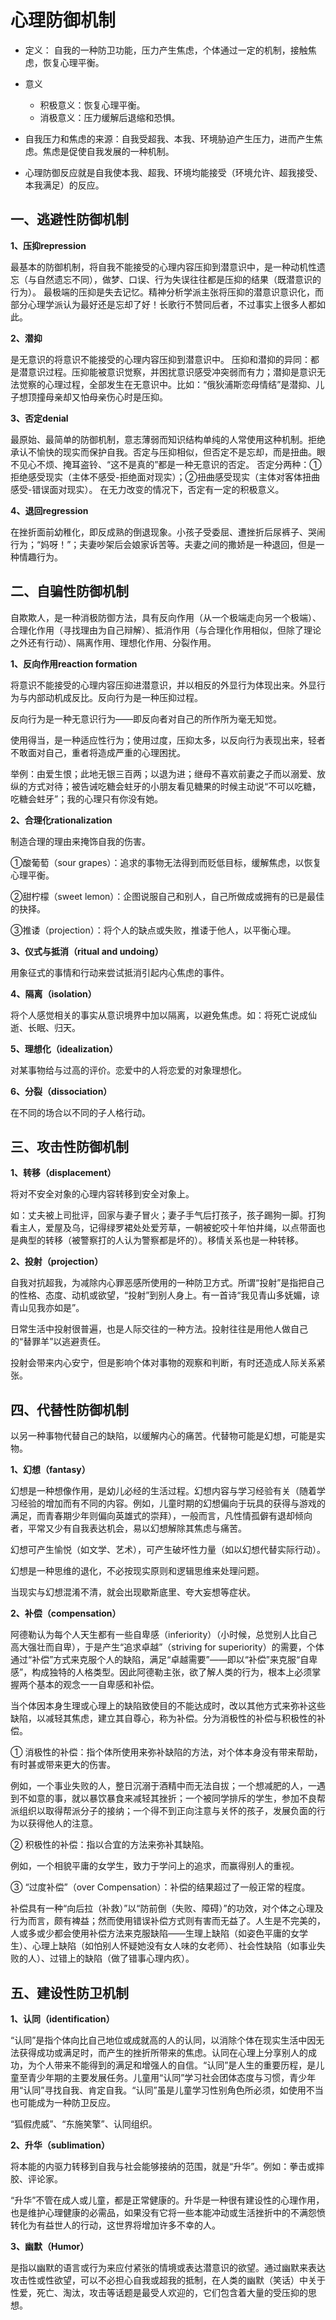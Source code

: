 # 心理防御机制
* 定义： 自我的一种防卫功能，压力产生焦虑，个体通过一定的机制，接触焦虑，恢复心理平衡。

* 意义
  * 积极意义：恢复心理平衡。
  * 消极意义：压力缓解后退缩和恐惧。

* 自我压力和焦虑的来源：自我受超我、本我、环境胁迫产生压力，进而产生焦虑。焦虑是促使自我发展的一种机制。

* 心理防御反应就是自我使本我、超我、环境均能接受（环境允许、超我接受、本我满足）的反应。

## 一、逃避性防御机制

__1、压抑repression__

最基本的防御机制，将自我不能接受的心理内容压抑到潜意识中，是一种动机性遗忘（与自然遗忘不同），做梦、口误、行为失误往往都是压抑的结果（既潜意识的行为）。
最极端的压抑是失去记忆。精神分析学派主张将压抑的潜意识意识化，而部分心理学派认为最好还是忘却了好！长歌行不赞同后者，不过事实上很多人都如此。

__2、潜抑__

是无意识的将意识不能接受的心理内容压抑到潜意识中。
压抑和潜抑的异同：都是潜意识过程。压抑能被意识觉察，并困扰意识感受冲突弱而有力；潜抑是意识无法觉察的心理过程，全部发生在无意识中。比如：“俄狄浦斯恋母情结”是潜抑、儿子想顶撞母亲却又怕母亲伤心时是压抑。

__3、否定denial__

最原始、最简单的防御机制，意志薄弱而知识结构单纯的人常使用这种机制。拒绝承认不愉快的现实而保护自我。否定与压抑相似，但否定不是忘却，而是扭曲。眼不见心不烦、掩耳盗铃、“这不是真的”都是一种无意识的否定。
否定分两种：①拒绝感受现实（主体不感受-拒绝面对现实）；②扭曲感受现实（主体对客体扭曲感受-错误面对现实）。
在无力改变的情况下，否定有一定的积极意义。

__4、退回regression__

在挫折面前幼稚化，即反成熟的倒退现象。小孩子受委屈、遭挫折后尿裤子、哭闹行为；“妈呀！”；夫妻吵架后会娘家诉苦等。夫妻之间的撒娇是一种退回，但是一种情趣行为。 

## 二、自骗性防御机制

自欺欺人，是一种消极防御方法，具有反向作用（从一个极端走向另一个极端）、合理化作用（寻找理由为自己辩解）、抵消作用（与合理化作用相似，但除了理论之外还有行动）、隔离作用、理想化作用、分裂作用。

__1、反向作用reaction formation__

将意识不能接受的心理内容压抑进潜意识，并以相反的外显行为体现出来。外显行为与内部动机成反比。反向行为是一种压抑过程。

反向行为是一种无意识行为——即反向者对自己的所作所为毫无知觉。

使用得当，是一种适应性行为；使用过度，压抑太多，以反向行为表现出来，轻者不敢面对自己，重者将造成严重的心理困扰。

举例：由爱生恨；此地无银三百两；以退为进；继母不喜欢前妻之子而以溺爱、放纵的方式对待；被告诫吃糖会蛀牙的小朋友看见糖果的时候主动说“不可以吃糖，吃糖会蛀牙”；我的心理只有你没有她。

__2、合理化rationalization__

制造合理的理由来掩饰自我的伤害。

①酸葡萄（sour grapes）：追求的事物无法得到而贬低目标，缓解焦虑，以恢复心理平衡。

②甜柠檬（sweet lemon）：企图说服自己和别人，自己所做成或拥有的已是最佳的抉择。

③推诿（projection）：将个人的缺点或失败，推诿于他人，以平衡心理。

__3、仪式与抵消（ritual and undoing）__

用象征式的事情和行动来尝试抵消引起内心焦虑的事件。

__4、隔离（isolation）__

将个人感觉相关的事实从意识境界中加以隔离，以避免焦虑。如：将死亡说成仙逝、长眠、归天。

__5、理想化（idealization）__

对某事物给与过高的评价。恋爱中的人将恋爱的对象理想化。

__6、分裂（dissociation）__

在不同的场合以不同的子人格行动。


## 三、攻击性防御机制

__1、转移（displacement）__

将对不安全对象的心理内容转移到安全对象上。

如：丈夫被上司批评，回家与妻子冒火；妻子手气后打孩子，孩子踢狗一脚。打狗看主人，爱屋及乌，记得绿罗裙处处爱芳草，一朝被蛇咬十年怕井绳，以点带面也是典型的转移（被警察打的人认为警察都是坏的）。移情关系也是一种转移。

__2、投射（projection）__

自我对抗超我，为减除内心罪恶感所使用的一种防卫方式。所谓“投射”是指把自己的性格、态度、动机或欲望，“投射”到别人身上。有一首诗“我见青山多妩媚，谅青山见我亦如是”。

日常生活中投射很普遍，也是人际交往的一种方法。投射往往是用他人做自己的“替罪羊”以逃避责任。

投射会带来内心安宁，但是影响个体对事物的观察和判断，有时还造成人际关系紧张。


## 四、代替性防御机制

以另一种事物代替自己的缺陷，以缓解内心的痛苦。代替物可能是幻想，可能是实物。

__1、幻想（fantasy）__

幻想是一种想像作用，是幼儿必经的生活过程。幻想内容与学习经验有关（随着学习经验的增加而有不同的内容。例如，儿童时期的幻想偏向于玩具的获得与游戏的满足，而青春期少年则偏向英雄式的崇拜），一般而言，凡性情孤僻有退却倾向者，平常又少有自我表达机会，易以幻想解除其焦虑与痛苦。

幻想可产生愉悦（如文学、艺术），可产生破坏性力量（如以幻想代替实际行动）。

幻想是一种思维的退化，不必按现实原则和逻辑思维来处理问题。

当现实与幻想混淆不清，就会出现歇斯底里、夸大妄想等症状。

__2、补偿（compensation）__

阿德勒认为每个人天生都有一些自卑感（inferiority）（小时候，总觉别人比自己高大强壮而自卑），于是产生“追求卓越”（striving for superiority）的需要，个体通过“补偿”方式来克服个人的缺陷，满足“卓越需要”——即以“补偿”来克服“自卑感”，构成独特的人格类型。因此阿德勒主张，欲了解人类的行为，根本上必须掌握两个基本的观念一一自卑感和补偿。

当个体因本身生理或心理上的缺陷致使目的不能达成时，改以其他方式来弥补这些缺陷，以减轻其焦虑，建立其自尊心，称为补偿。分为消极性的补偿与积极性的补偿。

① 消极性的补偿：指个体所使用来弥补缺陷的方法，对个体本身没有带来帮助，有时甚或带来更大的伤害。

例如，一个事业失败的人，整日沉溺于酒精中而无法自拔；一个想减肥的人，一遇到不如意的事，就以暴饮暴食来减轻其挫折；一个被同学排斥的学生，参加不良帮派组织以取得帮派分子的接纳；一个得不到正向注意与关怀的孩子，发展负面的行为以获得他人的注意。

② 积极性的补偿：指以合宜的方法来弥补其缺陷。

例如，一个相貌平庸的女学生，致力于学问上的追求，而赢得别人的重视。

③ “过度补偿”（over Compensation）：补偿的结果超过了一般正常的程度。

补偿具有一种“向后拉（补救）”以“防前倒（失败、障碍）”的功效，对个体之心理及行为而言，颇有裨益；然而使用错误补偿方式则有害而无益了。人生是不完美的，人或多或少都会使用补偿方法来克服缺陷——生理上缺陷（如姿色平庸的女学生）、心理上缺陷（如怕别人怀疑她没有女人味的女老师）、社会性缺陷（如事业失败的人）、过错上的缺陷（做了错事心理内疚）。


## 五、建设性防卫机制

__1、认同（identification）__

“认同”是指个体向比自己地位或成就高的人的认同，以消除个体在现实生活中因无法获得成功或满足时，而产生的挫折所带来的焦虑。认同在心理上分享别人的成功，为个人带来不能得到的满足和增强人的自信。“认同”是人生的重要历程，是儿童至青少年期的主要发展任务。儿童用“认同”学习社会团体态度与习惯，青少年用“认同”寻找自我、肯定自我。“认同”虽是儿童学习性别角色所必须，如使用不当也可能成为一种防卫反应。

“狐假虎威”、“东施笑擎”、认同组织。

__2、升华（sublimation）__

将本能的内驱力转移到自我与社会能够接纳的范围，就是“升华”。例如：拳击或摔胶、评论家。

“升华”不管在成人或儿童，都是正常健康的。升华是一种很有建设性的心理作用，也是维护心理健康的必需品，如果没有它将一些本能冲动或生活挫折中的不满怨愤转化为有益世人的行动，这世界将增加许多不幸的人。

__3、幽默（Humor）__

是指以幽默的语言或行为来应付紧张的情境或表达潜意识的欲望。通过幽默来表达攻击性或性欲望，可以不必担心自我或超我的抵制，在人类的幽默（笑话）中关于性爱，死亡、淘汰，攻击等话题是最受人欢迎的，它们包含着大量的受压抑的思想。

